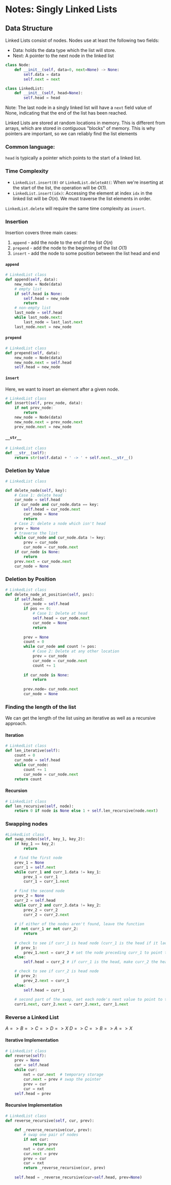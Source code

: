 # Notes: Singly Linked Lists

## Data Structure

Linked Lists consist of nodes. Nodes use at least the following two fields:

* Data: holds the data type which the list will store.
* Next: A pointer to the next node in the linked list

```python
class Node:
    def __init__(self, data=0, next=None) -> None:
        self.data = data
        self.next = next

class LinkedList:
    def __init__(self, head=None):
        self.head = head

```

Note: The last node in a singly linked list will have a `next` field value of None, indicating that the end of the list has been reached.

Linked Lists are stored at random locations in memory. This is different from arrays, which are stored in contiguous "blocks" of memory. This is why pointers are important, so we can reliably find the list elements

### Common language:

`head` is typically a pointer which points to the start of a linked list.

### Time Complexity

* `LinkedList.insert(0)` or `LinkedList.deleteAt(`: When we're inserting at the start of the list, the operation will be $O(1)$.
* `LinkedList.insert(idx)`: Accessing the element at index `idx` in the linked list will be $O(n)$. We must traverse the list elements in order.

`LinkedList.delete` will require the same time complexity as `insert`.

### Insertion

Insertion covers three main cases:

1. `append` - add the node to the end of the list $O(n)$
2. `prepend` - add the node to the beginning of the list $O(1)$
3. `insert` - add the node to some position between the list head and end

#### `append`

```python
# LinkedList class
def append(self, data):
    new_node = Node(data)
    # empty list
    if self.head is None:
        self.head = new_node
        return
    # non-empty list
    last_node = self.head
    while last_node.next:
        last_node = last_last.next
    last_node.next = new_node
```

#### `prepend`

```python
# LinkedList class
def prepend(self, data):
    new_node = Node(data)
    new_node.next = self.head
    self.head = new_node
```

#### `insert`

Here, we want to insert an element after a given node.

```python
# LinkedList class
def insert(self, prev_node, data):
    if not prev_node:
        return
    new_node = Node(data)
    new_node.next = prev_node.next
    prev_node.next = new_node
```

#### `__str__`

```python
# LinkedList class
def __str__(self):
    return str(self.data) + ' -> ' + self.next.__str__()
```

### Deletion by Value

```python
# LinkedList class

def delete_node(self, key):
    # Case 1: delete head
    cur_node = self.head
    if cur_node and cur_node.data == key:
        self.head = cur_node.next
        cur_node = None
        return
    # Case 2: delete a node which isn't head
    prev = None
    # traverse the list
    while cur_node and cur_node.data != key:
        prev = cur_node
        cur_node = cur_node.next
    if cur_node is None:
        return
    prev.next = cur_node.next
    cur_node = None
```

### Deletion by Position

```python
# LinkedList class
def delete_node_at_position(self, pos):
    if self.head:
        cur_node = self.head
        if pos == 0:
            # Case 1: Delete at head
            self.head = cur_node.next
            cur_node = None
            return
        
        prev = None
        count = 0
        while cur_node and count != pos:
            # Case 2: Delete at any other location
            prev = cur_node
            cur_node = cur_node.next
            count += 1
        
        if cur_node is None:
            return
        
        prev.node= cur_node.next
        cur_node = None
```

### Finding the length of the list

We can get the length of the list using an iterative as well as a recursive approach.

#### Iteration

```python
# LinkedList class
def len_iterative(self):
    count = 0
    cur_node = self.head
    while cur_node:
        count += 1
        cur_node = cur_node.next
    return count
```

#### Recursion

```python
# LinkedList class
def len_recursive(self, node):
    return 0 if node is None else 1 + self.len_recursive(node.next)
```

### Swapping nodes

```python
#LinkedList class
def swap_nodes(self, key_1, key_2):
    if key_1 == key_2:
        return

    # find the first node
    prev_1 = None
    curr_1 = self.next
    while curr_1 and curr_1.data != key_1:
        prev_1 = curr_1
        curr_1 = curr_1.next
    
    # find the second node
    prev_2 = None
    curr_2 = self.head
    while curr_2 and curr_2.data != key_2:
        prev_2 = curr_2
        curr_2 = curr_2.next
    
    # if either of the nodes aren't found, leave the function
    if not curr_1 or not curr_2:
        return
    
    # check to see if curr_1 is head node (curr_1 is the head if it lacks a previous node)
    if prev_1:
        prev_1.next = curr_2 # set the node preceding curr_1 to point to curr_2 (first part of the swap)
    else:
        self.head = curr_2 # if curr_1 is the head, make curr_2 the head

    # check to see if curr_2 is head node
    if prev_2:
        prev_2.next = curr_1
    else:
        self.head = curr_1
    
    # second part of the swap, set each node's next value to point to the other
    curr1.next, curr_2.next = curr_2.next, curr_1.next
```

### Reverse a Linked List

$A => B => C => D => X$
$D => C => B => A => X$

#### Iterative Implementation

```python
# LinkedList class
def reverse(self):
    prev = None
    cur = self.head
    while cur:
        nxt = cur.next  # temporary storage
        cur.next = prev # swap the pointer
        prev = cur 
        cur = nxt
    self.head = prev
```

#### Recursive Implementation

```python
# LinkedList class
def reverse_recursive(self, cur, prev):
    
    def _reverse_recursive(cur, prev):
        # swap one pair of nodes
        if not cur:
            return prev
        nxt = cur.next
        cur.next = prev
        prev = cur
        cur = nxt
        return _reverse_recursive(cur, prev)
    
    self.head = _reverse_recursive(cur=self.head, prev=None)
```

### 
